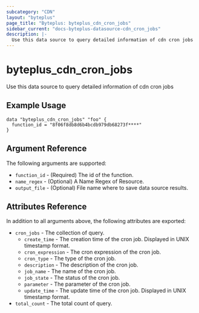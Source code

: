 ```yaml
---
subcategory: "CDN"
layout: "byteplus"
page_title: "Byteplus: byteplus_cdn_cron_jobs"
sidebar_current: "docs-byteplus-datasource-cdn_cron_jobs"
description: |-
  Use this data source to query detailed information of cdn cron jobs
---
```

# byteplus_cdn_cron_jobs
Use this data source to query detailed information of cdn cron jobs
## Example Usage
```hcl
data "byteplus_cdn_cron_jobs" "foo" {
  function_id = "8f06f8db8d6b4bcdb979db68273f****"
}
```
## Argument Reference
The following arguments are supported:
* `function_id` - (Required) The id of the function.
* `name_regex` - (Optional) A Name Regex of Resource.
* `output_file` - (Optional) File name where to save data source results.

## Attributes Reference
In addition to all arguments above, the following attributes are exported:
* `cron_jobs` - The collection of query.
    * `create_time` - The creation time of the cron job. Displayed in UNIX timestamp format.
    * `cron_expression` - The cron expression of the cron job.
    * `cron_type` - The type of the cron job.
    * `description` - The description of the cron job.
    * `job_name` - The name of the cron job.
    * `job_state` - The status of the cron job.
    * `parameter` - The parameter of the cron job.
    * `update_time` - The update time of the cron job. Displayed in UNIX timestamp format.
* `total_count` - The total count of query.


